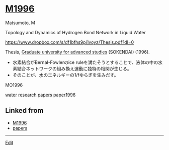 ---
---
# [M1996](/M1996)

Matsumoto, M

Topology and Dynamics of Hydrogen Bond Network in Liquid Water

https://www.dropbox.com/s/df1bfhs9pi1voyz/Thesis.pdf?dl=0

Thesis, [Graduate university for advanced studies](https://www.soken.ac.jp/en/) (SOKENDAI) (1996).


* 水素結合がBernal-Fowlerのice ruleを満たそうとすることで、液体の中の水素結合ネットワークの組み換え運動に独特の相関が生じる。
* そのことが、水のエネルギーの1/fゆらぎを生みだす。

MO1996



[water](/water) [research](/research) [papers](/papers) [paper1996](/paper1996)



## Linked from

* [M1996](M1996.md)
* [papers](papers.md)


----
[Edit](https://github.com/vitroid/vitroid.github.io/edit/master/MD/M1996.md)
